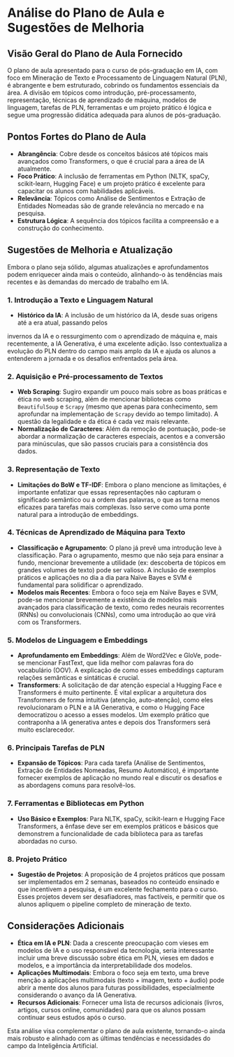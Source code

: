 # Análise do Plano de Aula e Sugestões de Melhoria

## Visão Geral do Plano de Aula Fornecido

O plano de aula apresentado para o curso de pós-graduação em IA, com foco em Mineração de Texto e Processamento de Linguagem Natural (PLN), é abrangente e bem estruturado, cobrindo os fundamentos essenciais da área. A divisão em tópicos como introdução, pré-processamento, representação, técnicas de aprendizado de máquina, modelos de linguagem, tarefas de PLN, ferramentas e um projeto prático é lógica e segue uma progressão didática adequada para alunos de pós-graduação.

## Pontos Fortes do Plano de Aula

*   **Abrangência**: Cobre desde os conceitos básicos até tópicos mais avançados como Transformers, o que é crucial para a área de IA atualmente.
*   **Foco Prático**: A inclusão de ferramentas em Python (NLTK, spaCy, scikit-learn, Hugging Face) e um projeto prático é excelente para capacitar os alunos com habilidades aplicáveis.
*   **Relevância**: Tópicos como Análise de Sentimentos e Extração de Entidades Nomeadas são de grande relevância no mercado e na pesquisa.
*   **Estrutura Lógica**: A sequência dos tópicos facilita a compreensão e a construção do conhecimento.

## Sugestões de Melhoria e Atualização

Embora o plano seja sólido, algumas atualizações e aprofundamentos podem enriquecer ainda mais o conteúdo, alinhando-o às tendências mais recentes e às demandas do mercado de trabalho em IA.

### 1. Introdução a Texto e Linguagem Natural

*   **Histórico da IA**: A inclusão de um histórico da IA, desde suas origens até a era atual, passando pelos 


invernos da IA e o ressurgimento com o aprendizado de máquina e, mais recentemente, a IA Generativa, é uma excelente adição. Isso contextualiza a evolução do PLN dentro do campo mais amplo da IA e ajuda os alunos a entenderem a jornada e os desafios enfrentados pela área.

### 2. Aquisição e Pré-processamento de Textos

*   **Web Scraping**: Sugiro expandir um pouco mais sobre as boas práticas e ética no web scraping, além de mencionar bibliotecas como `BeautifulSoup` e `Scrapy` (mesmo que apenas para conhecimento, sem aprofundar na implementação de `Scrapy` devido ao tempo limitado). A questão da legalidade e da ética é cada vez mais relevante.
*   **Normalização de Caracteres**: Além da remoção de pontuação, pode-se abordar a normalização de caracteres especiais, acentos e a conversão para minúsculas, que são passos cruciais para a consistência dos dados.

### 3. Representação de Texto

*   **Limitações do BoW e TF-IDF**: Embora o plano mencione as limitações, é importante enfatizar que essas representações não capturam o significado semântico ou a ordem das palavras, o que as torna menos eficazes para tarefas mais complexas. Isso serve como uma ponte natural para a introdução de embeddings.

### 4. Técnicas de Aprendizado de Máquina para Texto

*   **Classificação e Agrupamento**: O plano já prevê uma introdução leve à classificação. Para o agrupamento, mesmo que não seja para ensinar a fundo, mencionar brevemente a utilidade (ex: descoberta de tópicos em grandes volumes de texto) pode ser valioso. A inclusão de exemplos práticos e aplicações no dia a dia para Naïve Bayes e SVM é fundamental para solidificar o aprendizado.
*   **Modelos mais Recentes**: Embora o foco seja em Naïve Bayes e SVM, pode-se mencionar brevemente a existência de modelos mais avançados para classificação de texto, como redes neurais recorrentes (RNNs) ou convolucionais (CNNs), como uma introdução ao que virá com os Transformers.

### 5. Modelos de Linguagem e Embeddings

*   **Aprofundamento em Embeddings**: Além de Word2Vec e GloVe, pode-se mencionar FastText, que lida melhor com palavras fora do vocabulário (OOV). A explicação de como esses embeddings capturam relações semânticas e sintáticas é crucial.
*   **Transformers**: A solicitação de dar atenção especial a Hugging Face e Transformers é muito pertinente. É vital explicar a arquitetura dos Transformers de forma intuitiva (atenção, auto-atenção), como eles revolucionaram o PLN e a IA Generativa, e como o Hugging Face democratizou o acesso a esses modelos. Um exemplo prático que contraponha a IA generativa antes e depois dos Transformers será muito esclarecedor.

### 6. Principais Tarefas de PLN

*   **Expansão de Tópicos**: Para cada tarefa (Análise de Sentimentos, Extração de Entidades Nomeadas, Resumo Automático), é importante fornecer exemplos de aplicação no mundo real e discutir os desafios e as abordagens comuns para resolvê-los.

### 7. Ferramentas e Bibliotecas em Python

*   **Uso Básico e Exemplos**: Para NLTK, spaCy, scikit-learn e Hugging Face Transformers, a ênfase deve ser em exemplos práticos e básicos que demonstrem a funcionalidade de cada biblioteca para as tarefas abordadas no curso.

### 8. Projeto Prático

*   **Sugestão de Projetos**: A proposição de 4 projetos práticos que possam ser implementados em 2 semanas, baseados no conteúdo ensinado e que incentivem a pesquisa, é um excelente fechamento para o curso. Esses projetos devem ser desafiadores, mas factíveis, e permitir que os alunos apliquem o pipeline completo de mineração de texto.

## Considerações Adicionais

*   **Ética em IA e PLN**: Dada a crescente preocupação com vieses em modelos de IA e o uso responsável da tecnologia, seria interessante incluir uma breve discussão sobre ética em PLN, vieses em dados e modelos, e a importância da interpretabilidade dos modelos.
*   **Aplicações Multimodais**: Embora o foco seja em texto, uma breve menção a aplicações multimodais (texto + imagem, texto + áudio) pode abrir a mente dos alunos para futuras possibilidades, especialmente considerando o avanço da IA Generativa.
*   **Recursos Adicionais**: Fornecer uma lista de recursos adicionais (livros, artigos, cursos online, comunidades) para que os alunos possam continuar seus estudos após o curso.

Esta análise visa complementar o plano de aula existente, tornando-o ainda mais robusto e alinhado com as últimas tendências e necessidades do campo da Inteligência Artificial.

